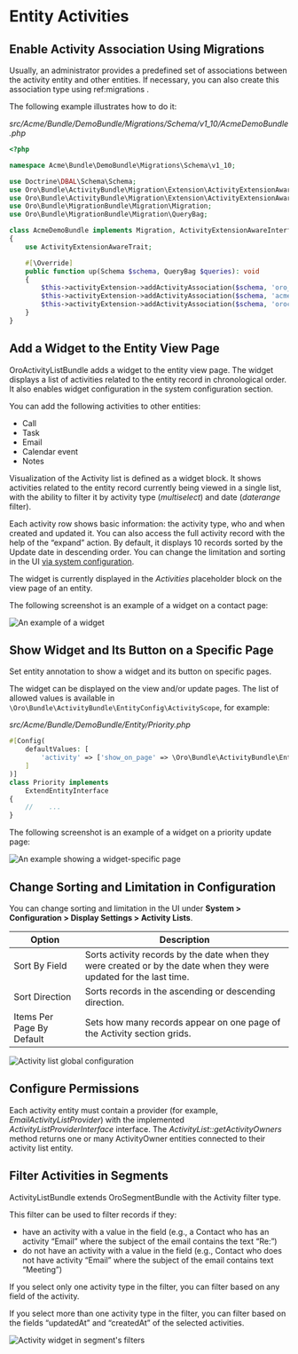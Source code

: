<a id="backend-entity-activities"></a>

# Entity Activities

## Enable Activity Association Using Migrations

Usually, an administrator provides a predefined set of associations between the activity entity and other entities. If necessary, you can also create this association type using ref:migrations <backend-entities-migrations>.

The following example illustrates how to do it:

*src/Acme/Bundle/DemoBundle/Migrations/Schema/v1_10/AcmeDemoBundle.php*
```php
<?php

namespace Acme\Bundle\DemoBundle\Migrations\Schema\v1_10;

use Doctrine\DBAL\Schema\Schema;
use Oro\Bundle\ActivityBundle\Migration\Extension\ActivityExtensionAwareInterface;
use Oro\Bundle\ActivityBundle\Migration\Extension\ActivityExtensionAwareTrait;
use Oro\Bundle\MigrationBundle\Migration\Migration;
use Oro\Bundle\MigrationBundle\Migration\QueryBag;

class AcmeDemoBundle implements Migration, ActivityExtensionAwareInterface
{
    use ActivityExtensionAwareTrait;

    #[\Override]
    public function up(Schema $schema, QueryBag $queries): void
    {
        $this->activityExtension->addActivityAssociation($schema, 'oro_email', 'acme_demo_document', true);
        $this->activityExtension->addActivityAssociation($schema, 'acme_demo_sms', 'acme_demo_document', true);
        $this->activityExtension->addActivityAssociation($schema, 'orocrm_call', 'acme_demo_priority');
    }
}
```

<a id="backend-entity-activities-add-widget-column"></a>

## Add a Widget to the Entity View Page

OroActivityListBundle adds a widget to the entity view page. The widget displays a list of activities related to the entity record in chronological order. It also enables widget configuration in the system configuration section.

You can add the following activities to other entities:

- Call
- Task
- Email
- Calendar event
- Notes

Visualization of the Activity list is defined as a widget block. It shows activities related to the entity record currently being viewed in a single list, with the ability to filter it by activity type (*multiselect*) and date (*daterange* filter).

Each activity row shows basic information: the activity type, who and when created and updated it. You can also access the full activity record with the help of the “expand” action. By default, it displays 10 records sorted by the Update date in descending order. You can change the limitation and sorting in the UI [via system configuration](#bundle-docs-platform-activity-list-bundle-configuration).

The widget is currently displayed in the *Activities* placeholder block on the view page of an entity.

The following screenshot is an example of a widget on a contact page:

![An example of a widget](img/bundles/ActivityListBundle/activities-widget-example.png)

<a id="backend-entity-activities-show-widget-on-specific-page"></a>

## Show Widget and Its Button on a Specific Page

Set entity annotation to show a widget and its button on specific pages.

The widget can be displayed on the view and/or update pages. The list of allowed values is available in `\Oro\Bundle\ActivityBundle\EntityConfig\ActivityScope`, for example:

*src/Acme/Bundle/DemoBundle/Entity/Priority.php*
```php
#[Config(
    defaultValues: [
        'activity' => ['show_on_page' => \Oro\Bundle\ActivityBundle\EntityConfig\ActivityScope::UPDATE_PAGE]
    ]
)]
class Priority implements
    ExtendEntityInterface
{
    //    ...
}
```

The following screenshot is an example of a widget on a priority update page:

![An example showing a widget-specific page](img/bundles/ActivityListBundle/activities-widget-specific-page.png)

<a id="bundle-docs-platform-activity-list-bundle-configuration"></a>

## Change Sorting and Limitation in Configuration

You can change sorting and limitation in the UI under **System > Configuration > Display Settings > Activity Lists**.

| Option                    | Description                                                                                                        |
|---------------------------|--------------------------------------------------------------------------------------------------------------------|
| Sort By Field             | Sorts activity records by the date when they were created or by the date when they were updated for the last time. |
| Sort Direction            | Sorts records in the ascending or descending direction.                                                            |
| Items Per Page By Default | Sets how many records appear on one page of the Activity section grids.                                            |
![Activity list global configuration](img/bundles/ActivityListBundle/activity-lists-configuration.png)

<a id="bundle-docs-platform-activity-list-bundle-permissions"></a>

## Configure Permissions

Each activity entity must contain a provider (for example, *EmailActivityListProvider*) with the implemented *ActivityListProviderInterface* interface. The *ActivityList::getActivityOwners* method returns one or many ActivityOwner entities connected to their activity list entity.

<a id="bundle-docs-platform-activity-list-bundle-filter"></a>

## Filter Activities in Segments

ActivityListBundle extends OroSegmentBundle with the Activity filter type.

This filter can be used to filter records if they:

* have an activity with a value in the field (e.g., a Contact who has an activity “Email” where the subject of the email contains the text “Re:”)
* do not have an activity with a value in the field (e.g., Contact who does not have activity “Email” where the subject of the email contains text “Meeting”)

If you select only one activity type in the filter, you can filter based on any field of the activity.

If you select more than one activity type in the filter, you can filter based on the fields “updatedAt” and “createdAt” of the selected activities.

![Activity widget in segment's filters](img/bundles/ActivityListBundle/activity-in-segment-filters.png)
<!-- Need to test the example before publishing -->
<!-- Add Inheritance of Activity Lists to the Target Entity -->
<!-- ------------------------------------------------------ -->
<!-- You can add inheritance of activity lists to the target entity from some related inheritance target entities. -->
<!-- It means that in target entities, you can see all activity list from the general entity and related entities. -->
<!-- To enable this option, configure the target entity to identify all inheritance target entities: use migration extension to add all necessary configurations to the entity config. -->
<!-- The following is an example of the migration to enable the display of contact activity lists in the appropriate account: -->
<!-- .. code-block:: none -->
<!-- class InheritanceActivityTargets implements Migration, ActivityListExtensionAwareInterface
{
    /** @var ActivityListExtension */
    protected $activityListExtension;
    #[\Override]
    public function setActivityListExtension(ActivityListExtension $activityListExtension)
    {
        $this->activityListExtension = $activityListExtension;
    }
    #[\Override]
    public function up(Schema $schema, QueryBag $queries)
    {
        $activityListExtension->addInheritanceTargets($schema, 'orocrm_account', 'orocrm_contact', ['accounts']);
    }
} -->
<!-- Method parameters:
.. * addInheritanceTargets(Schema $schema, $targetTableName, $inheritanceTableName, $path)
.. * string $targetTableName - Target entity table name
.. * string $inheritanceTableName - Inheritance entity table name
.. * string[] $path - Path of relations to target entity -->
<!-- Frontend -->
